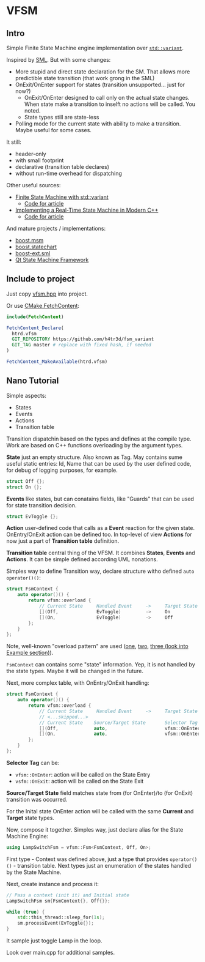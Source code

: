 # VFSM

## Intro

Simple Finite State Machine engine implementation over [`std::variant`](https://en.cppreference.com/w/cpp/utility/variant).

Inspired by [SML](https://github.com/qlibs/sml). But with some changes:

- More stupid and direct state declaration for the SM. That allows more predictible state transition (that work grong in the SML)
- OnExit/OnEnter support for states (transition unsupported... just for now?)
  - OnExit/OnEnter designed to call only on the actual state changes. When state make a transition to inselft no actions will be called. You noted.
  - State types still are state-less
- Polling mode for the current state with ability to make a transition. Maybe useful for some cases.

It still:
- header-only
- with small footprint
- declarative (transition table declares)
- without run-time overhead for dispatching

Other useful sources:
- [Finite State Machine with std::variant](https://www.cppstories.com/2023/finite-state-machines-variant-cpp/)
  - [Code for article](https://github.com/fenbf/articles/tree/master/cpp20/stateMachine)
- [Implementing a Real-Time State Machine in Modern C++](https://honeytreelabs.com/posts/real-time-state-machine-in-cpp/)
  - [Code for article](https://gist.github.com/rpoisel/bada82555a1b08c98f41f6e72616e50a)

And mature projects / implementations:
- [boost.msm](https://github.com/boostorg/msm)
- [boost.statechart](https://github.com/boostorg/statechart)
- [boost-ext.sml](https://github.com/boost-ext/sml)
- [Qt State Machine Framework](https://doc.qt.io/qt-5/statemachine-api.html)

## Include to project

Just copy [vfsm.hpp](https://raw.githubusercontent.com/h4tr3d/fsm_variant/refs/heads/master/vfsm/vfsm.hpp) into project.

Or use [CMake.FetchContent](https://cmake.org/cmake/help/latest/module/FetchContent.html):

```cmake
include(FetchContent)

FetchContent_Declare(
  htrd.vfsm
  GIT_REPOSITORY https://github.com/h4tr3d/fsm_variant
  GIT_TAG master # replace with fixed hash, if needed
)

FetchContent_MakeAvailable(htrd.vfsm)
```

## Nano Tutorial

Simple aspects:
- States
- Events
- Actions
- Transition table

Transition dispatchin based on the types and defines at the compile type. Work are based on C++ functions overloading
by the argument types.

**State** just an empty structure. Also known as Tag. May contains sume useful static entries: Id, Name that can be used
by the user defined code, for debug of logging purposes, for example.

```c++
struct Off {};
struct On {};
```

**Events** like states, but can conatains fields, like "Guards" that can be used for state transition decision.
```c++
struct EvToggle {};
```

**Action** user-defined code that calls as a **Event** reaction for the given state. OnEntry/OnExit action can be defined too.
In top-level of view **Actions** for now just a part of **Transition table** definition.

**Transition table** central thing of the VFSM. It combines **States**, **Events** and **Actions**. It can be simple
defined according UML nonations.

Simples way to define Transition way, declare structure witho defined `auto operator()()`:
```c++
struct FsmContext {
    auto operator()() {
        return vfsm::overload {
            // Current State     Handled Event     ->     Target State         Action
            [](Off,              EvToggle)         ->     On                   { gpio_write(1); return {}; },
            [](On,               EvToggle)         ->     Off                  { gpio_write(0); return {}; }
        };
    }
};
```

Note, well-known "overload pattern" are used ([one](https://www.cppstories.com/2019/02/2lines3featuresoverload.html/), [two](https://www.modernescpp.com/index.php/visiting-a-std-variant-with-the-overload-pattern/), 
[three (look into Example section)](https://en.cppreference.com/w/cpp/utility/variant/visit#Example)).
 
`FsmContext` can contains some "state" information. Yep, it is not handled by the state types. Maybe it will be changed in the future.

Next, more complex table, with OnEntry/OnExit handling:
```c++
struct FsmContext {
    auto operator()() {
        return vfsm::overload {
            // Current State     Handled Event     ->     Target State         Action
            // <...skipped...>
            // Current State    Source/Target State       Selector Tag      
            [](Off,             auto,                     vfsm::OnEnter)       { std::puts("Switch Off"); },
            [](On,              auto,                     vfsm::OnEnter)       { std::puts("Switch On"); }     
        };
    }
};
```

**Selector Tag** can be:
- `vfsm::OnEnter`: action will be called on the State Entry
- `vsfm::OnExit`: action will be called on the State Exit

**Source/Target State** field matches state from (for OnEnter)/to (for OnExit) transition was occurred.

For the Inital state OnEnter action will be called with the same **Current** and **Target** state types.

Now, compose it together. Simples way, just declare alias for the State Machine Engine:
```c++
using LampSwitchFsm = vfsm::Fsm<FsmContext, Off, On>;
```

First type - Context was defined above, just a type that provides `operator()()` - transition table. Next types just an enumeration
of the states handled by the State Machine.

Next, create instance and process it:
```c++
// Pass a context (init it) and Initial state
LampSwitchFsm sm{FsmContext{}, Off{}};

while (true) {
    std::this_thread::sleep_for(1s);
    sm.processEvent(EvToggle{});
}
```

It sample just toggle Lamp in the loop.

Look over main.cpp for additional samples.

